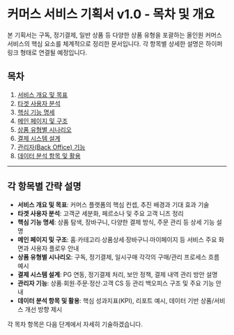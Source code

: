 # 커머스 서비스 기획서 v1.0 - 목차 및 개요

본 기획서는 구독, 정기결제, 일반 상품 등 다양한 상품 유형을 포괄하는 올인원 커머스 서비스의 핵심 요소를 체계적으로 정리한 문서입니다. 각 항목별 상세한 설명은 하이퍼링크 형태로 연결될 예정입니다.

## 목차

1. [서비스 개요 및 목표](02_서비스_개요_및_목표.md)
2. [타겟 사용자 분석](03_타겟_사용자_분석.md)
3. [핵심 기능 명세](04_핵심_기능_명세.md)
4. [메인 페이지 및 구조](05_메인_페이지_및_구조.md)
5. [상품 유형별 시나리오](06_상품_유형별_시나리오.md)
6. [결제 시스템 설계](07_결제_시스템_설계.md)
7. [관리자(Back Office) 기능](08_관리자_기능.md)
8. [데이터 분석 항목 및 활용](09_데이터_분석_항목_및_활용.md)

---

## 각 항목별 간략 설명

- **서비스 개요 및 목표**: 커머스 플랫폼의 핵심 컨셉, 추진 배경과 기대 효과 기술
- **타겟 사용자 분석**: 고객군 세분화, 페르소나 및 주요 고객 니즈 정리
- **핵심 기능 명세**: 상품 탐색, 장바구니, 다양한 결제 방식, 주문 관리 등 상세 기능 설명
- **메인 페이지 및 구조**: 홈∙카테고리∙상품상세∙장바구니∙마이페이지 등 서비스 주요 화면과 사용자 플로우 안내
- **상품 유형별 시나리오**: 구독, 정기결제, 일시구매 각각의 구매/관리 프로세스 흐름 예시
- **결제 시스템 설계**: PG 연동, 정기결제 처리, 보안 정책, 결제 내역 관리 방안 설명
- **관리자 기능**: 상품∙회원∙주문∙정산∙고객 CS 등 관리 백오피스 구조 및 주요 기능 안내
- **데이터 분석 항목 및 활용**: 핵심 성과지표(KPI), 리포트 예시, 데이터 기반 상품/서비스 개선 방향 제시

각 목차 항목은 다음 단계에서 자세히 기술하겠습니다.
